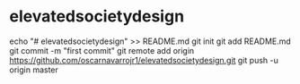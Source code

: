 # elevatedsocietydesign

echo "# elevatedsocietydesign" >> README.md
  git init
  git add README.md
  git commit -m "first commit"
  git remote add origin https://github.com/oscarnavarrojr1/elevatedsocietydesign.git
  git push -u origin master
  
